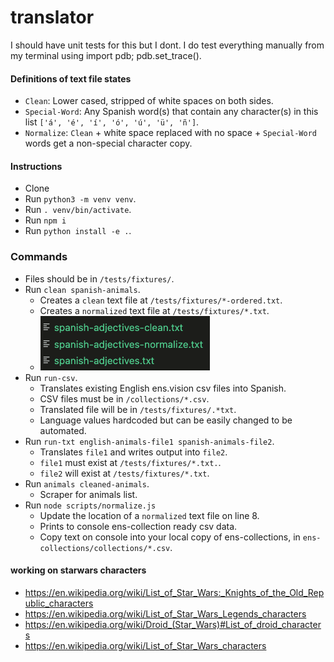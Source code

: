 # translator

I should have unit tests for this but I dont.
I do test everything manually from my terminal using import pdb; pdb.set_trace().

#### Definitions of text file states
- `Clean`: Lower cased, stripped of white spaces on both sides.
- `Special-Word`: Any Spanish word(s) that contain any character(s) in this list `['á', 'é', 'í', 'ó', 'ú', 'ü', 'ñ']`.
- `Normalize`: `Clean` + white space replaced with no space + `Special-Word` words get a non-special character copy. 

#### Instructions
- Clone
- Run `python3 -m venv venv`.
- Run `. venv/bin/activate`.
- Run `npm i`
- Run `python install -e .`.

### Commands
- Files should be in `/tests/fixtures/`.
- Run `clean spanish-animals`.
    - Creates a `clean` text file at `/tests/fixtures/*-ordered.txt`.
    - Creates a `normalized` text file at `/tests/fixtures/*.txt`.
    - ![Alt text](public/CMD-$-clean-file1.png?raw=true "Example of files produced.")
- Run `run-csv`.
    - Translates existing English ens.vision csv files into Spanish.
    - CSV files must be in `/collections/*.csv`.
    - Translated file will be in `/tests/fixtures/.*txt`.
    - Language values hardcoded but can be easily changed to be automated.
- Run `run-txt english-animals-file1 spanish-animals-file2`.
    - Translates `file1` and writes output into `file2`.
    - `file1` must exist at `/tests/fixtures/*.txt.`.
    - `file2` will exist at `/tests/fixtures/*.txt`. 
- Run `animals cleaned-animals`.
    - Scraper for animals list.
- Run `node scripts/normalize.js`
    - Update the location of a `normalized` text file on line 8.
    - Prints to console ens-collection ready csv data.
    - Copy text on console into your local copy of ens-collections, in `ens-collections/collections/*.csv`.


#### working on starwars characters
- https://en.wikipedia.org/wiki/List_of_Star_Wars:_Knights_of_the_Old_Republic_characters
- https://en.wikipedia.org/wiki/List_of_Star_Wars_Legends_characters
- https://en.wikipedia.org/wiki/Droid_(Star_Wars)#List_of_droid_characters
- https://en.wikipedia.org/wiki/List_of_Star_Wars_characters